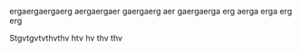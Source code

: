 


ergaergaergaerg
aergaergaer
gaergaerg
aer
gaergaerga
erg
aerga
erga
erg
erg


Stgvtgvtvthvthv
htv
hv
thv
thv